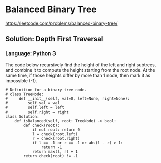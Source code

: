 # Balanced Binary Tree
https://leetcode.com/problems/balanced-binary-tree/

## Solution: Depth First Traversal
### Language: Python 3

The code below recursively find the height of the left and right subtrees, and combine it to compute the height starting from the root node. At the same time, if those heights differ by more than 1 node, then mark it as impossible (-1).

```python3
# Definition for a binary tree node.
# class TreeNode:
#     def __init__(self, val=0, left=None, right=None):
#         self.val = val
#         self.left = left
#         self.right = right
class Solution:
    def isBalanced(self, root: TreeNode) -> bool:
        def check(root):
            if not root: return 0
            l = check(root.left)
            r = check(root.right)
            if l == -1 or r == -1 or abs(l - r) > 1:
                return -1
            return max(l, r) + 1
        return check(root) != -1
```
